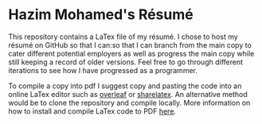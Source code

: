 # Hazim Mohamed's Résumé
  This repository contains a LaTex file of my résumé. I chose to host my résumé on GitHub so that I can:so that I can branch from the main copy to cater different potential employers as well as progress the main copy while still keeping a record of older versions. Feel free to go through different iterations to see how I have progressed as a programmer.
  
  To compile a copy into pdf I suggest copy and pasting the code into an online LaTex editor such as <a href="https://www.overleaf.com" target="_blank">overleaf</a> or <a href="https://www.sharelatex.com" target="_blank">sharelatex</a>. An alternative method would be to clone the repository and compile locally. More information on how to install and compile LaTex code to PDF <a href="https://guides.lib.wayne.edu/latex/compiling" target="_blank">here</a>.
